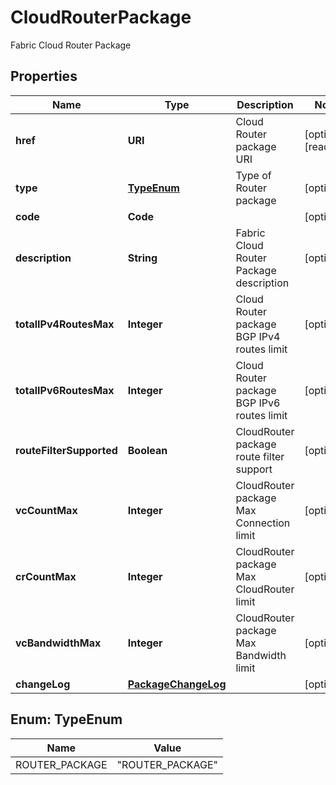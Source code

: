

# CloudRouterPackage

Fabric Cloud Router Package

## Properties

| Name | Type | Description | Notes |
|------------ | ------------- | ------------- | -------------|
|**href** | **URI** | Cloud Router package URI |  [optional] [readonly] |
|**type** | [**TypeEnum**](#TypeEnum) | Type of Router package |  [optional] |
|**code** | **Code** |  |  [optional] |
|**description** | **String** | Fabric Cloud Router Package description |  [optional] |
|**totalIPv4RoutesMax** | **Integer** | Cloud Router package BGP IPv4 routes limit |  [optional] |
|**totalIPv6RoutesMax** | **Integer** | Cloud Router package BGP IPv6 routes limit |  [optional] |
|**routeFilterSupported** | **Boolean** | CloudRouter package route filter support |  [optional] |
|**vcCountMax** | **Integer** | CloudRouter package Max Connection limit |  [optional] |
|**crCountMax** | **Integer** | CloudRouter package Max CloudRouter limit |  [optional] |
|**vcBandwidthMax** | **Integer** | CloudRouter package Max Bandwidth limit |  [optional] |
|**changeLog** | [**PackageChangeLog**](PackageChangeLog.md) |  |  [optional] |



## Enum: TypeEnum

| Name | Value |
|---- | -----|
| ROUTER_PACKAGE | &quot;ROUTER_PACKAGE&quot; |



